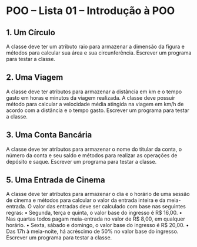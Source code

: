 # POO – Lista 01 – Introdução à POO

## 1. Um Círculo
A classe deve ter um atributo raio para armazenar a dimensão da figura e métodos para calcular sua área e sua
circunferência.
Escrever um programa para testar a classe.

## 2. Uma Viagem
A classe deve ter atributos para armazenar a distância em km e o tempo gasto em horas e minutos da viagem
realizada. A classe deve possuir método para calcular a velocidade média atingida na viagem em km/h de acordo
com a distância e o tempo gasto.
Escrever um programa para testar a classe.

## 3. Uma Conta Bancária
A classe deve ter atributos para armazenar o nome do titular da conta, o número da conta e seu saldo e métodos
para realizar as operações de depósito e saque.
Escrever um programa para testar a classe.

## 5. Uma Entrada de Cinema
A classe deve ter atributos para armazenar o dia e o horário de uma sessão de cinema e métodos para calcular o
valor da entrada inteira e da meia-entrada.
O valor das entradas deve ser calculado com base nas seguintes regras:
• Segunda, terça e quinta, o valor base do ingresso é R$ 16,00.
• Nas quartas todos pagam meia-entrada no valor de R$ 8,00, em qualquer horário.
• Sexta, sábado e domingo, o valor base do ingresso é R$ 20,00.
• Das 17h à meia-noite, há acréscimo de 50% no valor base do ingresso.
Escrever um programa para testar a classe.
